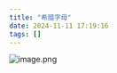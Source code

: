 ```yaml
---
title: "希腊字母"
date: 2024-11-11 17:19:16
tags: []
---
```

![image.png](https://how-to-1258460161.cos.ap-shanghai.myqcloud.com/how-to/20241111171152.webp)
